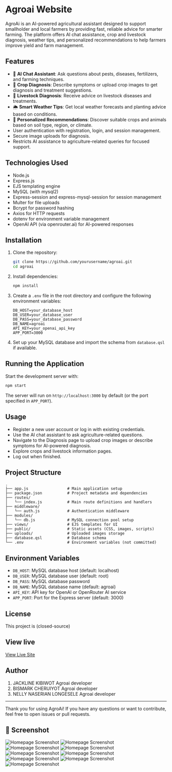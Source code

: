 # Agroai Website

AgroAi is an AI-powered agricultural assistant designed to support smallholder and local farmers by providing fast, reliable advice for smarter farming. The platform offers AI chat assistance, crop and livestock diagnosis, weather tips, and personalized recommendations to help farmers improve yield and farm management.

## Features

- 🧠 **AI Chat Assistant**: Ask questions about pests, diseases, fertilizers, and farming techniques.
- 🌿 **Crop Diagnosis**: Describe symptoms or upload crop images to get diagnosis and treatment suggestions.
- 🐄 **Livestock Diagnosis**: Receive advice on livestock diseases and treatments.
- 🌦️ **Smart Weather Tips**: Get local weather forecasts and planting advice based on conditions.
- 📌 **Personalized Recommendations**: Discover suitable crops and animals based on soil type, region, or climate.
- User authentication with registration, login, and session management.
- Secure image uploads for diagnosis.
- Restricts AI assistance to agriculture-related queries for focused support.

## Technologies Used

- Node.js
- Express.js
- EJS templating engine
- MySQL (with mysql2)
- Express-session and express-mysql-session for session management
- Multer for file uploads
- Bcrypt for password hashing
- Axios for HTTP requests
- dotenv for environment variable management
- OpenAI API (via openrouter.ai) for AI-powered responses

## Installation

1. Clone the repository:

   ```bash
   git clone https://github.com/yourusername/agroai.git
   cd agroai
   ```

2. Install dependencies:

   ```bash
   npm install
   ```

3. Create a `.env` file in the root directory and configure the following environment variables:

   ```env
   DB_HOST=your_database_host
   DB_USER=your_database_user
   DB_PASS=your_database_password
   DB_NAME=agroai
   API_KEY=your_openai_api_key
   APP_PORT=3000
   ```

4. Set up your MySQL database and import the schema from `database.qsl` if available.

## Running the Application

Start the development server with:

```bash
npm start
```

The server will run on `http://localhost:3000` by default (or the port specified in `APP_PORT`).

## Usage

- Register a new user account or log in with existing credentials.
- Use the AI chat assistant to ask agriculture-related questions.
- Navigate to the Diagnosis page to upload crop images or describe symptoms for AI-powered diagnosis.
- Explore crops and livestock information pages.
- Log out when finished.

## Project Structure

```
.
├── app.js                 # Main application setup
├── package.json           # Project metadata and dependencies
├── routes/
│   └── index.js           # Main route definitions and handlers
├── middleware/
│   └── auth.js            # Authentication middleware
├── modules/
│   └── db.js              # MySQL connection pool setup
├── views/                 # EJS templates for UI
├── public/                # Static assets (CSS, images, scripts)
├── uploads/               # Uploaded images storage
├── database.qsl           # Database schema
└── .env                   # Environment variables (not committed)
```

## Environment Variables

- `DB_HOST`: MySQL database host (default: localhost)
- `DB_USER`: MySQL database user (default: root)
- `DB_PASS`: MySQL database password
- `DB_NAME`: MySQL database name (default: agroai)
- `API_KEY`: API key for OpenAI or OpenRouter AI service
- `APP_PORT`: Port for the Express server (default: 3000)

## License

This project is (closed-source)

## View live
[View Live Site](https://agroai.kobaassociation.org/)


## Author

1. JACKLINE KIBIWOT Agroai developer
2. BISMARK CHERUIYOT Agroai developer
3. NELLY NASERIAN LONGESELE Agroai developer

---

Thank you for using AgroAi! If you have any questions or want to contribute, feel free to open issues or pull requests.

## 📸 Screenshot

![Homepage Screenshot](./images/homepage.jpg)
![Homepage Screenshot](./images/diagnosis_page.jpg)
![Homepage Screenshot](./images/Equipment_page.jpg)
![Homepage Screenshot](./images/Livestock_monitoring_page.jpg)
![Homepage Screenshot](./images/Livstock-logs_page.jpg)
![Homepage Screenshot](./images/login_page.jpg)
![Homepage Screenshot](./images/register_page.jpg)
![Homepage Screenshot](./images/renting-form_page.jpg)
![Homepage Screenshot](./images/Profile_page.jpg)

